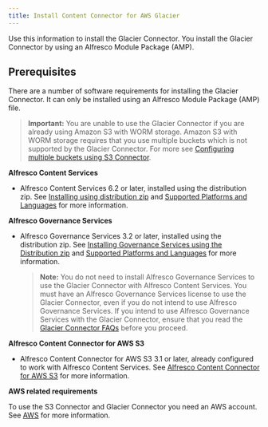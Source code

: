 ```yaml
---
title: Install Content Connector for AWS Glacier
---
```


Use this information to install the Glacier Connector. You install the Glacier Connector by using an 
Alfresco Module Package (AMP).

## Prerequisites 

There are a number of software requirements for installing the Glacier Connector. It can only be installed using an 
Alfresco Module Package (AMP) file.

>**Important:** You are unable to use the Glacier Connector if you are already using Amazon S3 with WORM storage. Amazon S3 with WORM storage requires that you use multiple buckets which is not supported by the Glacier Connector. For more see [Configuring multiple buckets using S3 Connector](TODO_LINK:https://docs.alfresco.com/s3connector/concepts/s3-contentstore-multiple-buckets.html).

**Alfresco Content Services**

-   Alfresco Content Services 6.2 or later, installed using the distribution zip. See [Installing using distribution zip](https://docs.alfresco.com/6.2/concepts/ch-install.html) and [Supported Platforms and Languages](https://www.alfresco.com/services/subscription/supported-platforms) for more information.

**Alfresco Governance Services**

-   Alfresco Governance Services 3.2 or later, installed using the distribution zip. See [Installing Governance Services using the Distribution zip](https://docs.alfresco.com/ags/tasks/rm-amp-install.html) and [Supported Platforms and Languages](https://www.alfresco.com/services/subscription/supported-platforms) for more information.

    >**Note:** You do not need to install Alfresco Governance Services to use the Glacier Connector with Alfresco Content Services. You must have an Alfresco Governance Services license to use the Glacier Connector, even if you do not intend to use Alfresco Governance Services. If you intend to use Alfresco Governance Services with the Glacier Connector, ensure that you read the [Glacier Connector FAQs](../references/glacier-faq.md) before you proceed.


**Alfresco Content Connector for AWS S3**

-   Alfresco Content Connector for AWS S3 3.1 or later, already configured to work with Alfresco Content Services. See [Alfresco Content Connector for AWS S3](https://docs.alfresco.com/s3connector/concepts/s3-contentstore-overview.html) for more information.

**AWS related requirements**

To use the S3 Connector and Glacier Connector you need an AWS account. See [AWS](https://aws.amazon.com/) for more information.
